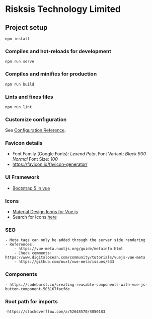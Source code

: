 # Risksis Technology Limited

## Project setup
```
npm install
```

### Compiles and hot-reloads for development
```
npm run serve
```

### Compiles and minifies for production
```
npm run build
```

### Lints and fixes files
```
npm run lint
```

### Customize configuration
See [Configuration Reference](https://cli.vuejs.org/config/).

### Favicon details
   - Font Family (Google Fonts): *Lexend Peta*, Font Variant: *Black 900 Normal* Font Size: *100*
   - https://favicon.io/favicon-generator/
### UI Framework
   - [Bootstrap 5 in vue](https://dev.to/tefoh/use-bootstrap-5-in-vue-correctly-2k2g)

### Icons
   - [Material Design Icons for Vue.js](https://github.com/therufa/mdi-vue)
   - Search for Icons [here](https://materialdesignicons.com/)

### SEO
    - Meta tags can only be added through the server side rendering
    - References:
        - https://vue-meta.nuxtjs.org/guide/metainfo.html
        - Check comments: https://www.digitalocean.com/community/tutorials/vuejs-vue-meta
        - https://github.com/nuxt/vue-meta/issues/533

### Components
    - https://codeburst.io/creating-reusable-components-with-vue-js-button-component-503167facfde

### Root path for imports
    -https://stackoverflow.com/a/52648570/8050183

